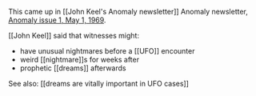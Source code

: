 This came up in [[John Keel's Anomaly newsletter]] Anomaly newsletter, [Anomaly issue 1, May 1, 1969](https://archive.org/details/Anomaly_01_1969_May). 

[[John Keel]] said that witnesses might:
- have unusual nightmares before a [[UFO]] encounter
- weird [[nightmare]]s for weeks after
- prophetic [[dreams]] afterwards


See also: [[dreams are vitally important in UFO cases]]
